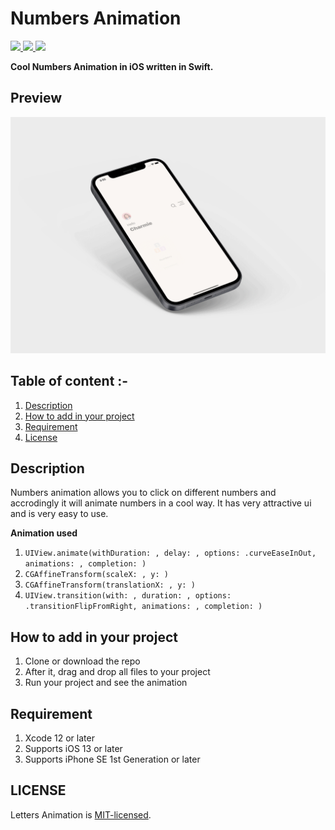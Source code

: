 # Numbers Animation

<a href="https://docs.swift.org/swift-book/" style="pointer-events: stroke;" target="_blank">
<img src="https://img.shields.io/badge/swift-5.0-brightgreen">
</a>
<a href="https://developer.apple.com/ios/" style="pointer-events: stroke;" target="_blank">
<img src="https://img.shields.io/badge/platform-iOS-red">
</a>
<a href="https://github.com/nikunjprajapati95/Numbers-Animation/blob/main/LICENSE" style="pointer-events: stroke;" target="_blank">
<img src="https://img.shields.io/badge/licence-MIT-orange">
</a>

<p></p>
<b>Cool Numbers Animation in iOS written in Swift.</b>
 
## Preview
![gif](/Media/Numbers.gif)
 
## Table of content :-

1.  [Description](#description)
2.  [How to add in your project](#how-to-add-in-your-project)
3.  [Requirement](#requirement)
4.  [License](#license)
 
## Description
Numbers animation allows you to click on different numbers and accrodingly it will animate numbers in a cool way. It has very attractive ui and is very easy to use.

<b>Animation used</b>

1.  ```UIView.animate(withDuration: , delay: , options: .curveEaseInOut, animations: , completion: )```
2.  ```CGAffineTransform(scaleX: , y: )```
3.  ```CGAffineTransform(translationX: , y: )```
4.  ```UIView.transition(with: , duration: , options: .transitionFlipFromRight, animations: , completion: )```

## How to add in your project

1.  Clone or download the repo
2.  After it, drag and drop all files to your project
3.  Run your project and see the animation

## Requirement

1.  Xcode 12 or later
2.  Supports iOS 13 or later
3.  Supports iPhone SE 1st Generation or later

## LICENSE

Letters Animation is [MIT-licensed](/LICENSE).
